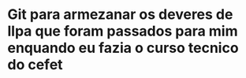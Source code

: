 # Git para armezanar os deveres de llpa que foram passados para mim enquando eu fazia o curso tecnico do cefet
